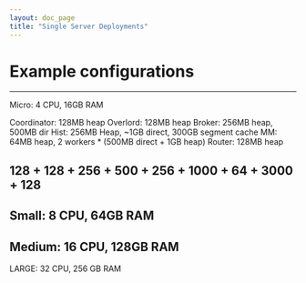 ```yaml
---
layout: doc_page
title: "Single Server Deployments"
---
```


# Example configurations
------------

Micro: 4 CPU, 16GB RAM

Coordinator: 128MB heap
Overlord: 128MB heap
Broker: 256MB heap, 500MB dir 
Hist: 256MB Heap, ~1GB direct, 300GB segment cache
MM: 64MB heap, 2 workers * (500MB direct + 1GB heap)
Router: 128MB heap


128 + 128 + 256 + 500 + 256 + 1000 + 64 + 3000 + 128
------------

Small: 8 CPU, 64GB RAM
------------

Medium: 16 CPU, 128GB RAM
------------

LARGE: 32 CPU, 256 GB RAM


